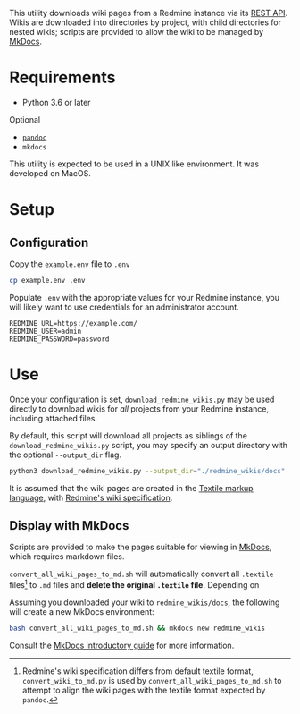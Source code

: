 This utility downloads wiki pages from a Redmine instance via its [REST API](https://www.redmine.org/projects/redmine/wiki/rest_api). Wikis are downloaded into directories by project, with child directories for nested wikis; scripts are provided to allow the wiki to be managed by [MkDocs](https://www.mkdocs.org/).

# Requirements

* Python 3.6 or later

Optional
* [`pandoc`](https://pandoc.org/installing.html)
* `mkdocs`


This utility is expected to be used in a UNIX like environment. It was developed on MacOS.

# Setup

## Configuration

Copy the `example.env` file to `.env`

``` sh
cp example.env .env
```

Populate `.env` with the appropriate values for your Redmine instance, you will likely want to use credentials for an administrator account.

```
REDMINE_URL=https://example.com/
REDMINE_USER=admin
REDMINE_PASSWORD=password
```

# Use
Once your configuration is set, `download_redmine_wikis.py` may be used directly to download wikis for *all* projects from your Redmine instance, including attached files.

By default, this script will download all projects as siblings of the `download_redmine_wikis.py` script, you may specify an output directory with the optional `--output_dir` flag.

``` sh
python3 download_redmine_wikis.py --output_dir="./redmine_wikis/docs" | tee redmine_download.log
```

It is assumed that the wiki pages are created in the [Textile markup language](https://textile-lang.com/), with [Redmine's wiki specification](https://www.redmine.org/projects/redmine/wiki/RedmineTextFormattingTextile).

## Display with MkDocs

Scripts are provided to make the pages suitable for viewing in [MkDocs](https://www.mkdocs.org/), which requires markdown files.

`convert_all_wiki_pages_to_md.sh` will automatically convert all `.textile` files[^1] to `.md` files and **delete the original `.textile` file**. Depending on 

Assuming you downloaded your wiki to `redmine_wikis/docs`, the following will create a new MkDocs environment:

``` sh
bash convert_all_wiki_pages_to_md.sh && mkdocs new redmine_wikis
```

Consult the [MkDocs introductory guide](https://www.mkdocs.org/getting-started/) for more information.

[^1]: Redmine's wiki specification differs from default textile format, `convert_wiki_to_md.py` is used by `convert_all_wiki_pages_to_md.sh` to attempt to align the wiki pages with the textile format expected by `pandoc`.
